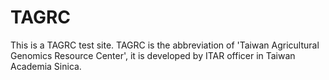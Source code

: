 # TAGRC
This is a TAGRC test site. TAGRC is the abbreviation of 'Taiwan Agricultural Genomics Resource Center', it is developed by ITAR officer in Taiwan Academia Sinica.
